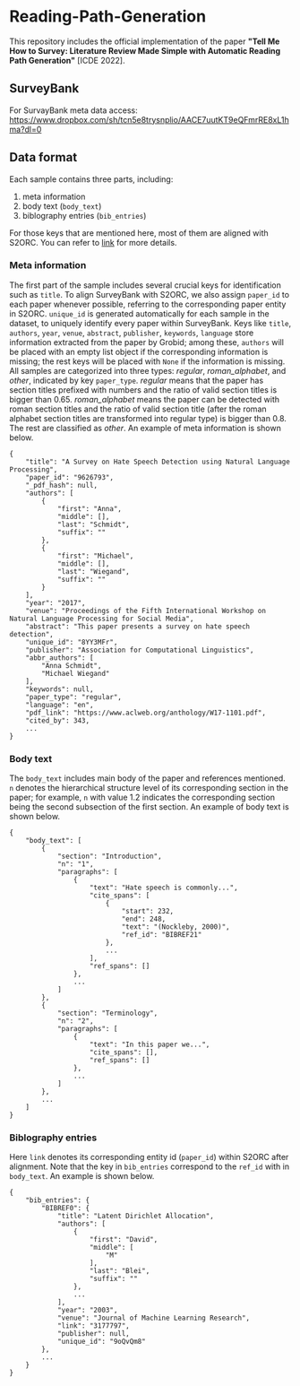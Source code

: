 # Reading-Path-Generation

This repository includes the official implementation of the paper **"Tell Me How to Survey: Literature Review Made Simple with Automatic Reading Path Generation"** [ICDE 2022]. 


## SurveyBank

For SurvayBank meta data access: https://www.dropbox.com/sh/tcn5e8trysnplio/AACE7uutKT9eQFmrRE8xL1hma?dl=0

## Data format

Each sample contains three parts, including:

1. meta information
2. body text (`body_text`)
3. biblography entries (`bib_entries`)

For those keys that are mentioned here, most of them are aligned with S2ORC. You can refer to [link](https://github.com/allenai/s2orc) for more details.

### Meta information

The first part of the sample includes several crucial keys for identification such as `title`. To align SurveyBank with S2ORC, we also assign `paper_id` to each paper
whenever possible, referring to the corresponding paper entity in S2ORC. `unique_id` is generated automatically for each sample in the dataset, to uniquely identify every paper within SurveyBank. Keys like `title`, `authors`, `year`, `venue`, `abstract`, `publisher`, `keywords`, `language` store information extracted from the paper by Grobid; among these, `authors` will be placed with an empty list object if the corresponding information is missing; the rest keys will be placed with `None` if the information is missing. All samples are categorized into three types: *regular*, *roman_alphabet*, and *other*, indicated by key `paper_type`. *regular* means that the paper has section titles prefixed with numbers and the ratio of valid section titles is bigger than 0.65. *roman_alphabet* means the paper can be detected with roman section titles and the ratio of valid section title (after the roman alphabet section titles are transformed into regular type) is bigger than 0.8. The rest are classified as *other*. An example of meta information is shown below.

```
{
    "title": "A Survey on Hate Speech Detection using Natural Language Processing",
    "paper_id": "9626793",
    "_pdf_hash": null,
    "authors": [
        {
            "first": "Anna",
            "middle": [],
            "last": "Schmidt",
            "suffix": ""
        },
        {
            "first": "Michael",
            "middle": [],
            "last": "Wiegand",
            "suffix": ""
        }
    ],
    "year": "2017",
    "venue": "Proceedings of the Fifth International Workshop on Natural Language Processing for Social Media",
    "abstract": "This paper presents a survey on hate speech detection",
    "unique_id": "8YY3MFr",
    "publisher": "Association for Computational Linguistics",
    "abbr_authors": [
        "Anna Schmidt",
        "Michael Wiegand"
    ],
    "keywords": null,
    "paper_type": "regular",
    "language": "en",
    "pdf_link": "https://www.aclweb.org/anthology/W17-1101.pdf",
    "cited_by": 343,
    ...
}
```

### Body text

The `body_text` includes main body of the paper and references mentioned. `n` denotes the hierarchical structure level of its corresponding section in the paper; for example, `n` with value 1.2 indicates the corresponding section being the second subsection of the first section. An example of body text is shown below.

```
{
    "body_text": [
        {
            "section": "Introduction",
            "n": "1",
            "paragraphs": [
                {
                    "text": "Hate speech is commonly...",
                    "cite_spans": [
                        {
                            "start": 232,
                            "end": 248,
                            "text": "(Nockleby, 2000)",
                            "ref_id": "BIBREF21"
                        },
                        ...
                    ],
                    "ref_spans": []
                },
                ...
            ]
        },
        {
            "section": "Terminology",
            "n": "2",
            "paragraphs": [
                {
                    "text": "In this paper we...",
                    "cite_spans": [],
                    "ref_spans": []
                },
                ...
            ]
        },
        ...
    ]
}
```
### Biblography entries

Here `link` denotes its corresponding entity id (`paper_id`) within S2ORC after alignment. Note that the key in `bib_entries` correspond to the `ref_id` with in `body_text`. An example is shown below.

```
{
    "bib_entries": {
        "BIBREF0": {
            "title": "Latent Dirichlet Allocation",
            "authors": [
                {
                    "first": "David",
                    "middle": [
                        "M"
                    ],
                    "last": "Blei",
                    "suffix": ""
                },
                ...
            ],
            "year": "2003",
            "venue": "Journal of Machine Learning Research",
            "link": "3177797",
            "publisher": null,
            "unique_id": "9oQvQm8"
        },
        ...
    }
}
```
